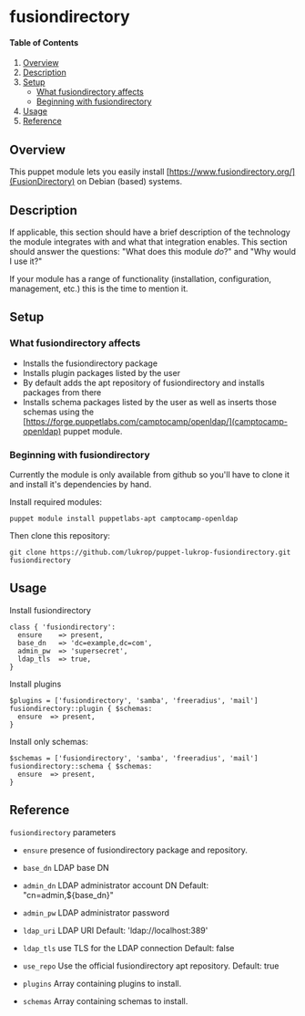 # fusiondirectory

#### Table of Contents

1. [Overview](#overview)
2. [Description](#description)
3. [Setup](#setup)
    * [What fusiondirectory affects](#what-fusiondirectory-affects)
    * [Beginning with fusiondirectory](#beginning-with-fusiondirectory)
4. [Usage](#usage)
5. [Reference](#reference)

## Overview

This puppet module lets you easily install [https://www.fusiondirectory.org/](FusionDirectory) on
Debian (based) systems.

## Description

If applicable, this section should have a brief description of the technology
the module integrates with and what that integration enables. This section
should answer the questions: "What does this module *do*?" and "Why would I use
it?"

If your module has a range of functionality (installation, configuration,
management, etc.) this is the time to mention it.

## Setup

### What fusiondirectory affects

* Installs the fusiondirectory package
* Installs plugin packages listed by the user
* By default adds the apt repository of fusiondirectory and installs packages from there
* Installs schema packages listed by the user as well as inserts those schemas using the [https://forge.puppetlabs.com/camptocamp/openldap/](camptocamp-openldap) puppet module.

### Beginning with fusiondirectory

Currently the module is only available from github so you'll have to clone it and install it's dependencies by hand.

Install required modules:
```shell
puppet module install puppetlabs-apt camptocamp-openldap
```
Then clone this repository:
```shell
git clone https://github.com/lukrop/puppet-lukrop-fusiondirectory.git fusiondirectory
```

## Usage
Install fusiondirectory
```puppet
class { 'fusiondirectory':
  ensure    => present,
  base_dn   => 'dc=example,dc=com',
  admin_pw  => 'supersecret',
  ldap_tls  => true,
}
```
Install plugins
```puppet
$plugins = ['fusiondirectory', 'samba', 'freeradius', 'mail']
fusiondirectory::plugin { $schemas:
  ensure  => present,
}
```
Install only schemas:
```puppet
$schemas = ['fusiondirectory', 'samba', 'freeradius', 'mail']
fusiondirectory::schema { $schemas:
  ensure  => present,
}
```

## Reference
`fusiondirectory` parameters
 * `ensure`
   presence of fusiondirectory package and repository.

 * `base_dn`
   LDAP base DN
 
 * `admin_dn`
   LDAP administrator account DN
   Default: "cn=admin,${base_dn}"
 
 * `admin_pw`
   LDAP administrator password
 
 * `ldap_uri`
   LDAP URI
   Default: 'ldap://localhost:389'
 
 * `ldap_tls`
   use TLS for the LDAP connection
   Default: false
 
 * `use_repo`
   Use the official fusiondirectory apt repository.
   Default: true
 
 * `plugins` 
   Array containing plugins to install.
 
 * `schemas`
   Array containing schemas to install.

